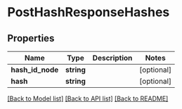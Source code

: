 # PostHashResponseHashes

## Properties
Name | Type | Description | Notes
------------ | ------------- | ------------- | -------------
**hash_id_node** | **string** |  | [optional] 
**hash** | **string** |  | [optional] 

[[Back to Model list]](../README.md#documentation-for-models) [[Back to API list]](../README.md#documentation-for-api-endpoints) [[Back to README]](../README.md)


